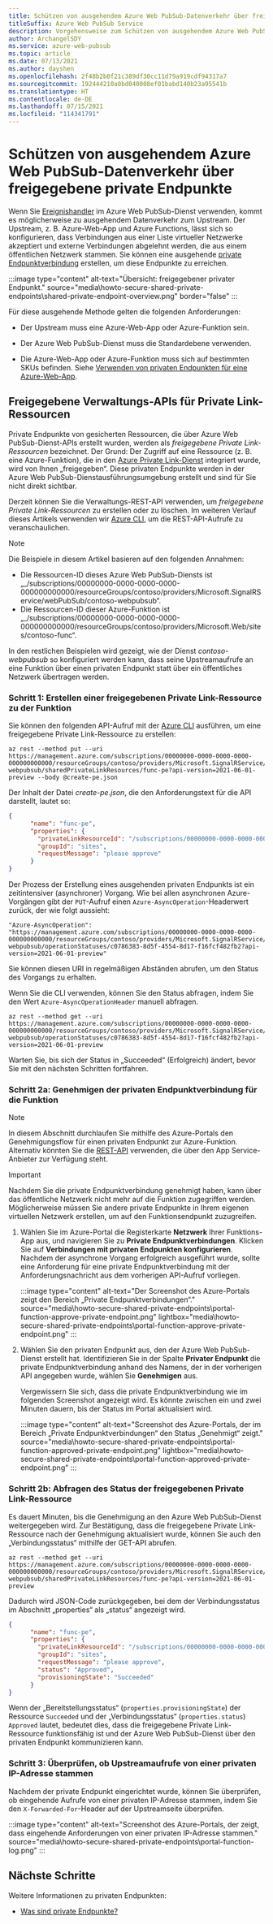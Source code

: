 ```yaml
---
title: Schützen von ausgehendem Azure Web PubSub-Datenverkehr über freigegebene private Endpunkte
titleSuffix: Azure Web PubSub Service
description: Vorgehensweise zum Schützen von ausgehendem Azure Web PubSub-Datenverkehr über freigegebene private Endpunkte, um zu vermeiden, dass Datenverkehr an ein öffentliches Netzwerk geht
author: ArchangelSDY
ms.service: azure-web-pubsub
ms.topic: article
ms.date: 07/13/2021
ms.author: dayshen
ms.openlocfilehash: 2f48b2b0f21c389df30cc11d79a919cdf94317a7
ms.sourcegitcommit: 192444210a0bd040008ef01babd140b23a95541b
ms.translationtype: HT
ms.contentlocale: de-DE
ms.lasthandoff: 07/15/2021
ms.locfileid: "114341791"
---
```

# <a name="secure-azure-web-pubsub-outbound-traffic-through-shared-private-endpoints"></a>Schützen von ausgehendem Azure Web PubSub-Datenverkehr über freigegebene private Endpunkte

Wenn Sie [Ereignishandler](https://azure.github.io/azure-webpubsub/concepts/service-internals#event_handler) im Azure Web PubSub-Dienst verwenden, kommt es möglicherweise zu ausgehendem Datenverkehr zum Upstream. Der Upstream, z. B. Azure-Web-App und Azure Functions, lässt sich so konfigurieren, dass Verbindungen aus einer Liste virtueller Netzwerke akzeptiert und externe Verbindungen abgelehnt werden, die aus einem öffentlichen Netzwerk stammen. Sie können eine ausgehende [private Endpunktverbindung](../private-link/private-endpoint-overview.md) erstellen, um diese Endpunkte zu erreichen.

   :::image type="content" alt-text="Übersicht: freigegebener privater Endpunkt." source="media\howto-secure-shared-private-endpoints\shared-private-endpoint-overview.png" border="false" :::

Für diese ausgehende Methode gelten die folgenden Anforderungen:

+ Der Upstream muss eine Azure-Web-App oder Azure-Funktion sein.

+ Der Azure Web PubSub-Dienst muss die Standardebene verwenden.

+ Die Azure-Web-App oder Azure-Funktion muss sich auf bestimmten SKUs befinden. Siehe [Verwenden von privaten Endpunkten für eine Azure-Web-App](../app-service/networking/private-endpoint.md).

## <a name="shared-private-link-resources-management-apis"></a>Freigegebene Verwaltungs-APIs für Private Link-Ressourcen

Private Endpunkte von gesicherten Ressourcen, die über Azure Web PubSub-Dienst-APIs erstellt wurden, werden als *freigegebene Private Link-Ressourcen* bezeichnet. Der Grund: Der Zugriff auf eine Ressource (z. B. eine Azure-Funktion), die in den [Azure Private Link-Dienst](https://azure.microsoft.com/services/private-link/) integriert wurde, wird von Ihnen „freigegeben“. Diese privaten Endpunkte werden in der Azure Web PubSub-Dienstausführungsumgebung erstellt und sind für Sie nicht direkt sichtbar.

Derzeit können Sie die Verwaltungs-REST-API verwenden, um *freigegebene Private Link-Ressourcen* zu erstellen oder zu löschen. Im weiteren Verlauf dieses Artikels verwenden wir [Azure CLI](/cli/azure/), um die REST-API-Aufrufe zu veranschaulichen.

> [!NOTE]
> Die Beispiele in diesem Artikel basieren auf den folgenden Annahmen:
> * Die Ressourcen-ID dieses Azure Web PubSub-Diensts ist „_/subscriptions/00000000-0000-0000-0000-000000000000/resourceGroups/contoso/providers/Microsoft.SignalRService/webPubSub/contoso-webpubsub“.
> * Die Ressourcen-ID dieser Azure-Funktion ist „_/subscriptions/00000000-0000-0000-0000-000000000000/resourceGroups/contoso/providers/Microsoft.Web/sites/contoso-func“.

In den restlichen Beispielen wird gezeigt, wie der Dienst _contoso-webpubsub_ so konfiguriert werden kann, dass seine Upstreamaufrufe an eine Funktion über einen privaten Endpunkt statt über ein öffentliches Netzwerk übertragen werden.

### <a name="step-1-create-a-shared-private-link-resource-to-the-function"></a>Schritt 1: Erstellen einer freigegebenen Private Link-Ressource zu der Funktion

Sie können den folgenden API-Aufruf mit der [Azure CLI](/cli/azure/) ausführen, um eine freigegebene Private Link-Ressource zu erstellen:

```dotnetcli
az rest --method put --uri https://management.azure.com/subscriptions/00000000-0000-0000-0000-000000000000/resourceGroups/contoso/providers/Microsoft.SignalRService/webPubSub/contoso-webpubsub/sharedPrivateLinkResources/func-pe?api-version=2021-06-01-preview --body @create-pe.json
```

Der Inhalt der Datei *create-pe.json*, die den Anforderungstext für die API darstellt, lautet so:

```json
{
      "name": "func-pe",
      "properties": {
        "privateLinkResourceId": "/subscriptions/00000000-0000-0000-0000-000000000000/resourceGroups/contoso/providers/Microsoft.Web/sites/contoso-func",
        "groupId": "sites",
        "requestMessage": "please approve"
      }
}
```

Der Prozess der Erstellung eines ausgehenden privaten Endpunkts ist ein zeitintensiver (asynchroner) Vorgang. Wie bei allen asynchronen Azure-Vorgängen gibt der `PUT`-Aufruf einen `Azure-AsyncOperation`-Headerwert zurück, der wie folgt aussieht:

```plaintext
"Azure-AsyncOperation": "https://management.azure.com/subscriptions/00000000-0000-0000-0000-000000000000/resourceGroups/contoso/providers/Microsoft.SignalRService/webPubSub/contoso-webpubsub/operationStatuses/c0786383-8d5f-4554-8d17-f16fcf482fb2?api-version=2021-06-01-preview"
```

Sie können diesen URI in regelmäßigen Abständen abrufen, um den Status des Vorgangs zu erhalten.

Wenn Sie die CLI verwenden, können Sie den Status abfragen, indem Sie den Wert `Azure-AsyncOperationHeader` manuell abfragen.

```donetcli
az rest --method get --uri https://management.azure.com/subscriptions/00000000-0000-0000-0000-000000000000/resourceGroups/contoso/providers/Microsoft.SignalRService/webPubSub/contoso-webpubsub/operationStatuses/c0786383-8d5f-4554-8d17-f16fcf482fb2?api-version=2021-06-01-preview
```

Warten Sie, bis sich der Status in „Succeeded“ (Erfolgreich) ändert, bevor Sie mit den nächsten Schritten fortfahren.

### <a name="step-2a-approve-the-private-endpoint-connection-for-the-function"></a>Schritt 2a: Genehmigen der privaten Endpunktverbindung für die Funktion

> [!NOTE]
> In diesem Abschnitt durchlaufen Sie mithilfe des Azure-Portals den Genehmigungsflow für einen privaten Endpunkt zur Azure-Funktion. Alternativ könnten Sie die [REST-API](/rest/api/appservice/web-apps/approve-or-reject-private-endpoint-connection) verwenden, die über den App Service-Anbieter zur Verfügung steht.

> [!IMPORTANT]
> Nachdem Sie die private Endpunktverbindung genehmigt haben, kann über das öffentliche Netzwerk nicht mehr auf die Funktion zugegriffen werden. Möglicherweise müssen Sie andere private Endpunkte in Ihrem eigenen virtuellen Netzwerk erstellen, um auf den Funktionsendpunkt zuzugreifen.

1. Wählen Sie im Azure-Portal die Registerkarte **Netzwerk** Ihrer Funktions-App aus, und navigieren Sie zu **Private Endpunktverbindungen**. Klicken Sie auf **Verbindungen mit privaten Endpunkten konfigurieren**. Nachdem der asynchrone Vorgang erfolgreich ausgeführt wurde, sollte eine Anforderung für eine private Endpunktverbindung mit der Anforderungsnachricht aus dem vorherigen API-Aufruf vorliegen.

   :::image type="content" alt-text="Der Screenshot des Azure-Portals zeigt den Bereich „Private Endpunktverbindungen“." source="media\howto-secure-shared-private-endpoints\portal-function-approve-private-endpoint.png" lightbox="media\howto-secure-shared-private-endpoints\portal-function-approve-private-endpoint.png" :::

1. Wählen Sie den privaten Endpunkt aus, den der Azure Web PubSub-Dienst erstellt hat. Identifizieren Sie in der Spalte **Privater Endpunkt** die private Endpunktverbindung anhand des Namens, der in der vorherigen API angegeben wurde, wählen Sie **Genehmigen** aus.

   Vergewissern Sie sich, dass die private Endpunktverbindung wie im folgenden Screenshot angezeigt wird. Es könnte zwischen ein und zwei Minuten dauern, bis der Status im Portal aktualisiert wird.

   :::image type="content" alt-text="Screenshot des Azure-Portals, der im Bereich „Private Endpunktverbindungen“ den Status „Genehmigt“ zeigt." source="media\howto-secure-shared-private-endpoints\portal-function-approved-private-endpoint.png" lightbox="media\howto-secure-shared-private-endpoints\portal-function-approved-private-endpoint.png" :::

### <a name="step-2b-query-the-status-of-the-shared-private-link-resource"></a>Schritt 2b: Abfragen des Status der freigegebenen Private Link-Ressource

Es dauert Minuten, bis die Genehmigung an den Azure Web PubSub-Dienst weitergegeben wird. Zur Bestätigung, dass die freigegebene Private Link-Ressource nach der Genehmigung aktualisiert wurde, können Sie auch den „Verbindungsstatus“ mithilfe der GET-API abrufen.

```dotnetcli
az rest --method get --uri https://management.azure.com/subscriptions/00000000-0000-0000-0000-000000000000/resourceGroups/contoso/providers/Microsoft.SignalRService/webPubSub/contoso-webpubsub/sharedPrivateLinkResources/func-pe?api-version=2021-06-01-preview
```

Dadurch wird JSON-Code zurückgegeben, bei dem der Verbindungsstatus im Abschnitt „properties“ als „status“ angezeigt wird.

```json
{
      "name": "func-pe",
      "properties": {
        "privateLinkResourceId": "/subscriptions/00000000-0000-0000-0000-000000000000/resourceGroups/contoso/providers/Microsoft.Web/sites/contoso-func",
        "groupId": "sites",
        "requestMessage": "please approve",
        "status": "Approved",
        "provisioningState": "Succeeded"
      }
}

```

Wenn der „Bereitstellungsstatus“ (`properties.provisioningState`) der Ressource `Succeeded` und der „Verbindungsstatus“ (`properties.status`) `Approved` lautet, bedeutet dies, dass die freigegebene Private Link-Ressource funktionsfähig ist und der Azure Web PubSub-Dienst über den privaten Endpunkt kommunizieren kann.

### <a name="step-3-verify-upstream-calls-are-from-a-private-ip"></a>Schritt 3: Überprüfen, ob Upstreamaufrufe von einer privaten IP-Adresse stammen

Nachdem der private Endpunkt eingerichtet wurde, können Sie überprüfen, ob eingehende Aufrufe von einer privaten IP-Adresse stammen, indem Sie den `X-Forwarded-For`-Header auf der Upstreamseite überprüfen.

:::image type="content" alt-text="Screenshot des Azure-Portals, der zeigt, dass eingehende Anforderungen von einer privaten IP-Adresse stammen." source="media\howto-secure-shared-private-endpoints\portal-function-log.png" :::

## <a name="next-steps"></a>Nächste Schritte

Weitere Informationen zu privaten Endpunkten:

+ [Was sind private Endpunkte?](../private-link/private-endpoint-overview.md)